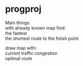 # progproj
Main things:  
  with already known map find:  
    the fastest  
    the shortest route to the finish point
    
  draw map with:  
    current traffic congestion  
    optimal route
